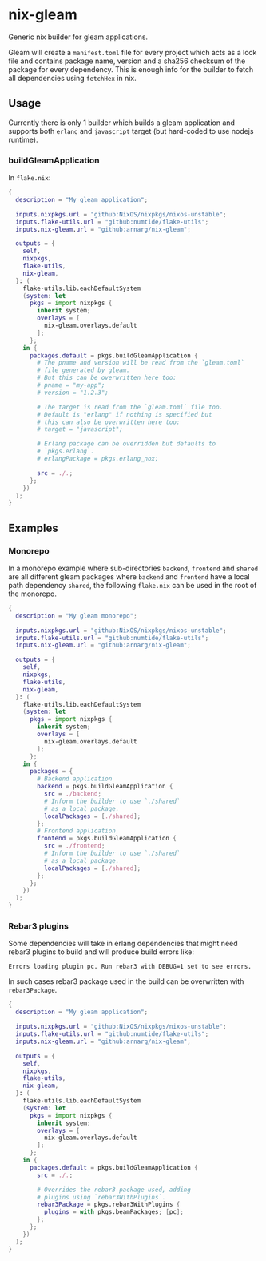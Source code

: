 # nix-gleam

Generic nix builder for gleam applications.

Gleam will create a `manifest.toml` file for every project which acts as a lock file and contains package name, version and a sha256 checksum of the package for every dependency. This is enough info for the builder to fetch all dependencies using `fetchHex` in nix.

## Usage

Currently there is only 1 builder which builds a gleam application and supports both `erlang` and `javascript` target (but hard-coded to use nodejs runtime).

### buildGleamApplication

In `flake.nix`:

```nix
{
  description = "My gleam application";

  inputs.nixpkgs.url = "github:NixOS/nixpkgs/nixos-unstable";
  inputs.flake-utils.url = "github:numtide/flake-utils";
  inputs.nix-gleam.url = "github:arnarg/nix-gleam";

  outputs = {
    self,
    nixpkgs,
    flake-utils,
    nix-gleam,
  }: (
    flake-utils.lib.eachDefaultSystem
    (system: let
      pkgs = import nixpkgs {
        inherit system;
        overlays = [
          nix-gleam.overlays.default
        ];
      };
    in {
      packages.default = pkgs.buildGleamApplication {
        # The pname and version will be read from the `gleam.toml`
        # file generated by gleam.
        # But this can be overwritten here too:
        # pname = "my-app";
        # version = "1.2.3";

        # The target is read from the `gleam.toml` file too.
        # Default is "erlang" if nothing is specified but
        # this can also be overwritten here too:
        # target = "javascript";

        # Erlang package can be overridden but defaults to
        # `pkgs.erlang`.
        # erlangPackage = pkgs.erlang_nox;

        src = ./.;
      };
    })
  );
}
````

## Examples

### Monorepo

In a monorepo example where sub-directories `backend`, `frontend` and `shared` are all different gleam packages where `backend` and `frontend` have a local path dependency `shared`, the following `flake.nix` can be used in the root of the monorepo.

```nix
{
  description = "My gleam monorepo";

  inputs.nixpkgs.url = "github:NixOS/nixpkgs/nixos-unstable";
  inputs.flake-utils.url = "github:numtide/flake-utils";
  inputs.nix-gleam.url = "github:arnarg/nix-gleam";

  outputs = {
    self,
    nixpkgs,
    flake-utils,
    nix-gleam,
  }: (
    flake-utils.lib.eachDefaultSystem
    (system: let
      pkgs = import nixpkgs {
        inherit system;
        overlays = [
          nix-gleam.overlays.default
        ];
      };
    in {
      packages = {
        # Backend application
        backend = pkgs.buildGleamApplication {
          src = ./backend;
          # Inform the builder to use `./shared`
          # as a local package.
          localPackages = [./shared];
        };
        # Frontend application
        frontend = pkgs.buildGleamApplication {
          src = ./frontend;
          # Inform the builder to use `./shared`
          # as a local package.
          localPackages = [./shared];
        };
      };
    })
  );
}
```

### Rebar3 plugins

Some dependencies will take in erlang dependencies that might need rebar3 plugins to build and will produce build errors like:
```
Errors loading plugin pc. Run rebar3 with DEBUG=1 set to see errors.
```

In such cases rebar3 package used in the build can be overwritten with `rebar3Package`.

```nix
{
  description = "My gleam application";

  inputs.nixpkgs.url = "github:NixOS/nixpkgs/nixos-unstable";
  inputs.flake-utils.url = "github:numtide/flake-utils";
  inputs.nix-gleam.url = "github:arnarg/nix-gleam";

  outputs = {
    self,
    nixpkgs,
    flake-utils,
    nix-gleam,
  }: (
    flake-utils.lib.eachDefaultSystem
    (system: let
      pkgs = import nixpkgs {
        inherit system;
        overlays = [
          nix-gleam.overlays.default
        ];
      };
    in {
      packages.default = pkgs.buildGleamApplication {
        src = ./.;

        # Overrides the rebar3 package used, adding
        # plugins using `rebar3WithPlugins`.
        rebar3Package = pkgs.rebar3WithPlugins {
          plugins = with pkgs.beamPackages; [pc];
        };
      };
    })
  );
}
```
